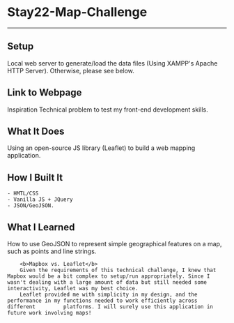 # Stay22-Map-Challenge

---

## Setup

Local web server to generate/load the data files (Using XAMPP's Apache HTTP Server). Otherwise, please see below.  

## Link to Webpage 

Inspiration Technical problem to test my front-end development skills.

## What It Does

Using an open-source JS library (Leaflet) to build a web mapping application.

## How I Built It
```
- HMTL/CSS
- Vanilla JS + JQuery
- JSON/GeoJSON.
```
## What I Learned 
How to use GeoJSON to represent simple geographical features on a map, such as points and line strings.<br>

        <b>Mapbox vs. Leaflet</b>
        Given the requirements of this technical challenge, I knew that Mapbox would be a bit complex to setup/run appropriately. Since I         wasn't dealing with a large amount of data but still needed some interactivity, Leaflet was my best choice.
        Leaflet provided me with simplicity in my design, and the performance in my functions needed to work efficiently across different         platforms. I will surely use this application in future work involving maps!
        
